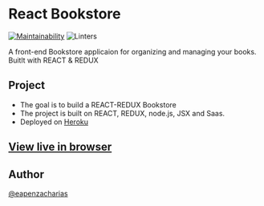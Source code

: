 # React Bookstore
[![Maintainability](https://api.codeclimate.com/v1/badges/27747d605a230d4bd241/maintainability)](https://codeclimate.com/github/eapenzacharias/Bookstore/maintainability)
![Linters](https://github.com/eapenzacharias/Bookstore/workflows/Linters/badge.svg)

A front-end Bookstore applicaion for organizing and managing your books. Buitlt with REACT &amp; REDUX


## Project

* The goal is to build a REACT-REDUX Bookstore
* The project is built on REACT, REDUX, node.js, JSX and Saas.
* Deployed on [Heroku](https://www.heroku.com/)

## [View live in browser](https://zac-bookstore.herokuapp.com/)

## Author

 [@eapenzacharias](https://github.com/eapenzacharias)

